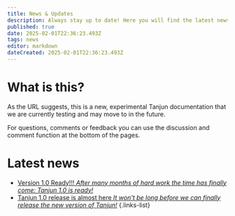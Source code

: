 ```yaml
---
title: News & Updates
description: Always stay up to date! Here you will find the latest news, important announcements and exciting updates on our projects and developments.
published: true
date: 2025-02-01T22:36:23.493Z
tags: news
editor: markdown
dateCreated: 2025-02-01T22:36:23.493Z
---
```


# What is this?

As the URL suggests, this is a new, experimental Tanjun documentation that we are currently testing and may move to in the future.

For questions, comments or feedback you can use the discussion and comment function at the bottom of the pages.

# Latest news

- [Version 1.0 Ready!!! *After many months of hard work the time has finally come: Tanjun 1.0 is ready!*](./news/JFUfQCWFHy)
- [Tanjun 1.0 release is almost here *It won't be long before we can finally release the new version of Tanjun!*](./news/to4HselMSN)
{.links-list}
